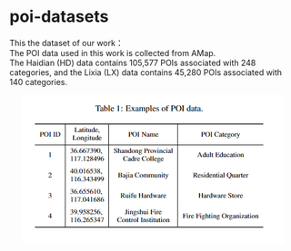 # poi-datasets
This the dataset of our work：<br />
  The POI data used in this work is collected from AMap.<br />
  The Haidian (HD) data contains 105,577 POIs associated with 248 categories, and the Lixia (LX) data contains 45,280 POIs associated with 140 categories.
  <div align=center>
<img src="https://github.com/zdbasdxz/poi-datasets/blob/main/image/example.png" > 
</div>



